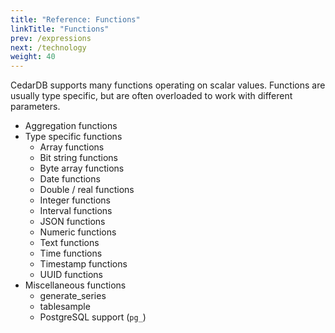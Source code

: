 ```yaml
---
title: "Reference: Functions"
linkTitle: "Functions"
prev: /expressions
next: /technology
weight: 40
---
```


CedarDB supports many functions operating on scalar values.
Functions are usually type specific, but are often overloaded to work with different parameters.

* Aggregation functions
* Type specific functions
  * Array functions
  * Bit string functions
  * Byte array functions
  * Date functions
  * Double / real functions
  * Integer functions
  * Interval functions
  * JSON functions
  * Numeric functions
  * Text functions
  * Time functions
  * Timestamp functions
  * UUID functions
* Miscellaneous functions
  * generate_series
  * tablesample
  * PostgreSQL support (`pg_`)